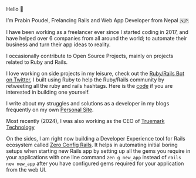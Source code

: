 Hello 👋

I’m Prabin Poudel, Frelancing Rails and Web App Developer from Nepal 🇳🇵

I have been working as a freelancer ever since I started coding in 2017, and have helped over 6 companies from all around the world; to automate their business and turn their app ideas to reality.

I occasionally contribute to Open Source Projects, mainly on projects related to Ruby and Rails.

I love working on side projects in my leisure, check out the [Ruby/Rails Bot on Twitter](https://twitter.com/ruby_rails_bot), I built using Ruby to help the Ruby/Rails community by retweeting all the ruby and rails hashtags. Here is the [code](https://github.com/coolprobn/ruby-twitter-bot) if you are interested in building one yourself.

I write about my struggles and solutions as a developer in my blogs frequently on my own [Personal Site](https://prabinpoudel.com.np/).

Most recently (2024), I was also working as the CEO of [Truemark Technology](https://truemark.dev/)

On the sides, I am right now building a Developer Experience tool for Rails ecosystem called [Zero Config Rails](https://zeroconfigrails.com/). It helps in automating initial boring setups when starting new Rails app by setting up all the gems you require in your applications with one line command `zen g new_app` instead of `rails new new_app` after you have configured gems required for your application from the web UI. 
